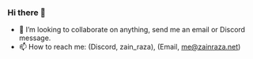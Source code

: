 ### Hi there 👋

<!--
**zainaraza43/zainaraza43** is a ✨ _special_ ✨ repository because its `README.md` (this file) appears on your GitHub profile.
-->

- 👯 I’m looking to collaborate on anything, send me an email or Discord message.
- 📫 How to reach me: (Discord, zain_raza), (Email, me@zainraza.net)

